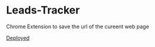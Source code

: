 # Leads-Tracker
Chrome Extension to save the url of the cureent web page

[Deployed](chrome://extensions/?id=jbeeojgknmomnabegjncpapondfbmeak) 
